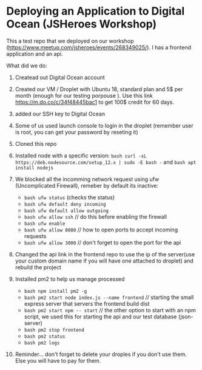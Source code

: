 # Deploying an Application to Digital Ocean (JSHeroes Workshop)

This a test repo that we deployed on our workshop (https://www.meetup.com/jsheroes/events/268349025/).
I has a frontend application and an api.

What did we do:

1. Createad out Digital Ocean account
2. Created our VM / Droplet with Ubuntu 18, standard plan and 5$ per month (enough for our testing porpouse ). Use this link https://m.do.co/c/34f48445bac1 to get 100$ credit for 60 days.
3. added our SSH key to Digital Ocean
4. Some of us used launch console to login in the droplet (remember user is root, you can get your password by reseting it)
5. Cloned this repo
6. Installed node with a specific version: ```bash curl -sL https://deb.nodesource.com/setup_12.x | sudo -E bash -``` and ```bash apt install nodejs```
7. We blocked all the incomming network request using ufw (Uncomplicated Firewall), remeber by default its inactive:
    * ```bash ufw status``` (checks the status)
    * ```bash ufw default deny incoming```
    * ```bash ufw default allow outgoing```
    * ```bash ufw allow ssh``` // do this before enabling the firewall
    * ```bash ufw enable```
    * ```bash ufw allow 8080``` // how to open ports to accept incoming requests
    * ```bash ufw allow 3000``` // don't forget to open the port for the api
 8. Changed the api link in the frontend repo to use the ip of the server(use your custom domain name if you will have one attached to droplet) and rebuild the project
 9. Installed pm2 to help us manage processed
    * ```bash npm install pm2 -g```
    * ```bash pm2 start node index.js --name frontend``` // starting the small express server that servers the frontend build dist
    * ```bash pm2 start npm -- start``` // the other option to start with an npm script, we used this for starting the api and our test database (json-server)
    * ```bash pm2 stop frontend```
    * ```bash pm2 status```
    * ```bash pm2 logs```
    
10. Reminder... don't forget to delete your droples if you don't use them. Else you will have to pay for them.

